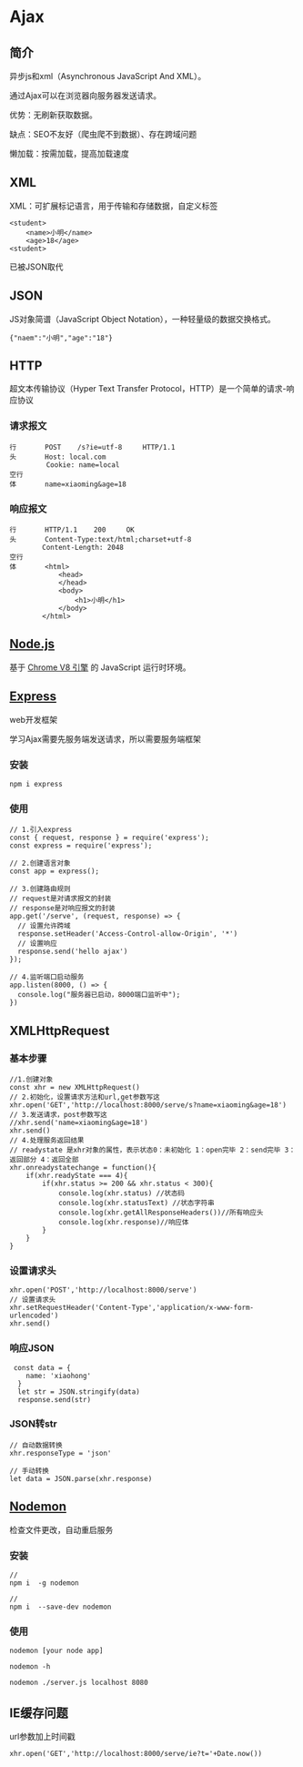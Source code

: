 # Ajax

## 简介

异步js和xml（Asynchronous JavaScript And XML）。

通过Ajax可以在浏览器向服务器发送请求。

优势：无刷新获取数据。

缺点：SEO不友好（爬虫爬不到数据）、存在跨域问题

懒加载：按需加载，提高加载速度

## XML

XML：可扩展标记语言，用于传输和存储数据，自定义标签

```
<student>
	<name>小明</name>
	<age>18</age>
<student>
```

已被JSON取代

## JSON

JS对象简谱（JavaScript Object Notation），一种轻量级的数据交换格式。

```
{"naem":"小明","age":"18"}
```

## HTTP

超文本传输协议（Hyper Text Transfer Protocol，HTTP）是一个简单的请求-响应协议

### 请求报文

```
行		POST	/s?ie=utf-8		HTTP/1.1
头		Host: local.com
		 Cookie: name=local
空行
体		name=xiaoming&age=18
```

### 响应报文

```
行		HTTP/1.1	200 	OK
头		Content-Type:text/html;charset+utf-8
		Content-Length: 2048
空行
体		<html>
			<head>
			</head>
			<body>
				<h1>小明</h1>
			</body>
		</html>
```

## [Node.js](https://nodejs.org/zh-cn/)

基于 [Chrome V8 引擎](https://v8.dev/) 的 JavaScript 运行时环境。

## [Express](https://www.expressjs.com.cn/)

web开发框架

学习Ajax需要先服务端发送请求，所以需要服务端框架

### 安装

```
npm i express
```

### 使用

```
// 1.引入express
const { request, response } = require('express');
const express = require('express');

// 2.创建语言对象
const app = express();

// 3.创建路由规则
// request是对请求报文的封装
// response是对响应报文的封装
app.get('/serve', (request, response) => {
  // 设置允许跨域
  response.setHeader('Access-Control-allow-Origin', '*')
  // 设置响应
  response.send('hello ajax')
});

// 4.监听端口启动服务
app.listen(8000, () => {
  console.log("服务器已启动，8000端口监听中");
})
```

## XMLHttpRequest

### 基本步骤

```
//1.创建对象 
const xhr = new XMLHttpRequest()
// 2.初始化，设置请求方法和url,get参数写这
xhr.open('GET','http://localhost:8000/serve/s?name=xiaoming&age=18')
// 3.发送请求，post参数写这
//xhr.send('name=xiaoming&age=18')
xhr.send()
// 4.处理服务返回结果
// readystate 是xhr对象的属性，表示状态0：未初始化 1：open完毕 2：send完毕 3：返回部分 4：返回全部
xhr.onreadystatechange = function(){
    if(xhr.readyState === 4){
        if(xhr.status >= 200 && xhr.status < 300){
            console.log(xhr.status) //状态码
            console.log(xhr.statusText) //状态字符串
            console.log(xhr.getAllResponseHeaders())//所有响应头
            console.log(xhr.response)//响应体
        }
    }
}
```

### 设置请求头

```
xhr.open('POST','http://localhost:8000/serve')
// 设置请求头
xhr.setRequestHeader('Content-Type','application/x-www-form-urlencoded')
xhr.send()
```

### 响应JSON

```
 const data = {
    name: 'xiaohong'
  }
  let str = JSON.stringify(data)
  response.send(str)
```

### JSON转str

```
// 自动数据转换
xhr.responseType = 'json'
```

```
// 手动转换
let data = JSON.parse(xhr.response)
```

## [Nodemon](https://www.npmjs.com/package/nodemon)

检查文件更改，自动重启服务

### 安装

```
//
npm i  -g nodemon

//
npm i  --save-dev nodemon
```

### 使用

```
nodemon [your node app]

nodemon -h

nodemon ./server.js localhost 8080
```

## IE缓存问题

url参数加上时间戳

```
xhr.open('GET','http://localhost:8000/serve/ie?t='+Date.now())
```

